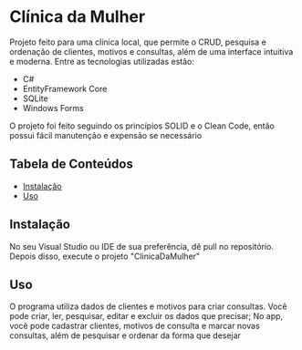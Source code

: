 # Clínica da Mulher

Projeto feito para uma clínica local, que permite o CRUD, pesquisa e ordenação de clientes, motivos e consultas, além de uma interface intuitiva e moderna. Entre as tecnologias utilizadas estão:
- C#
- EntityFramework Core
- SQLite
- Windows Forms
  
O projeto foi feito seguindo os princípios SOLID e o Clean Code, então possui fácil manutenção e expensão se necessário

## Tabela de Conteúdos

- [Instalação](#instalação)
- [Uso](#uso)

## Instalação

No seu Visual Studio ou IDE de sua preferência, dê pull no repositório. Depois disso, execute o projeto "ClinicaDaMulher"

## Uso

O programa utiliza dados de clientes e motivos para criar consultas. Você pode criar, ler, pesquisar, editar e excluir os dados que precisar; No app, você pode cadastrar clientes, motivos de consulta e marcar novas consultas, além de pesquisar e ordenar da forma que desejar

